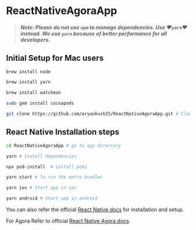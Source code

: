 # ReactNativeAgoraApp

> #### **_Note: Please do not use `npm` to manage dependencies. Use :heart:`yarn`:heart: instead. We use `yarn` because of better performance for all developers._**

## Initial Setup for Mac users

```bash
brew install node

brew install yarn

brew install watchman

sudo gem install cocoapods

git clone https://github.com/aryankush25/ReactNativeAgoraApp.git # Clone the project

```

## React Native Installation steps

```bash
cd ReactNativeAgoraApp # go to app directory

yarn # Install dependencies

npx pod-install  # install pods

yarn start # To run the metro bundler

yarn ios # Start app in ios

yarn android # Start app in android

```

You can also refer the official [React Native docs](https://reactnative.dev/docs/environment-setup) for installation and setup.


For Agora Refer to official [React Native Agora docs](https://docs.agora.io/en/Voice/landing-page?platform=React%20Native).
